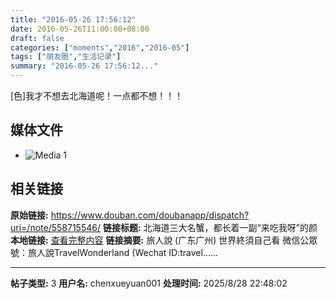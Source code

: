 ```yaml
---
title: "2016-05-26 17:56:12"
date: 2016-05-26T11:00:00+08:00
draft: false
categories: ["moments","2016","2016-05"]
tags: ["朋友圈","生活记录"]
summary: "2016-05-26 17:56:12..."
---
```


[色]我才不想去北海道呢！一点都不想！！！

## 媒体文件

- ![Media 1](/Moments/photos/2016-05-26/201605261756120.jpg)

## 相关链接

**原始链接:** https://www.douban.com/doubanapp/dispatch?uri=/note/558715546/
**链接标题:** 北海道三大名蟹，都长着一副“来吃我呀”的颜
**本地链接:** [查看完整内容](/link_content/2016/05/2016-05-26-1/link_content/)
**链接摘要:** 旅人說
        (广东广州)
    世界終須自己看 微信公眾號：旅人說TravelWonderland (Wechat ID:travel......

---

**帖子类型:** 3
**用户名:** chenxueyuan001
**处理时间:** 2025/8/28 22:48:02